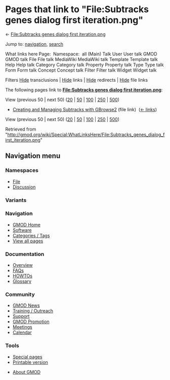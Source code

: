 <div id="mw-page-base" class="noprint">

</div>

<div id="mw-head-base" class="noprint">

</div>

<div id="content" class="mw-body" role="main">

<span id="top"></span>

<div id="mw-js-message" style="display:none;">

</div>



# <span dir="auto">Pages that link to "File:Subtracks genes dialog first iteration.png"</span>

<div id="bodyContent">

<div id="contentSub">

← [File:Subtracks genes dialog first
iteration.png](/wiki/File:Subtracks_genes_dialog_first_iteration.png "File:Subtracks genes dialog first iteration.png")

</div>

<div id="jump-to-nav" class="mw-jump">

Jump to: [navigation](#mw-navigation), [search](#p-search)

</div>

<div id="mw-content-text">

What links here Page:  Namespace:  all (Main) Talk User User talk GMOD
GMOD talk File File talk MediaWiki MediaWiki talk Template Template talk
Help Help talk Category Category talk Property Property talk Type Type
talk Form Form talk Concept Concept talk Filter Filter talk Widget
Widget talk

Filters
[Hide](/mediawiki/index.php?title=Special:WhatLinksHere/File:Subtracks_genes_dialog_first_iteration.png&hidetrans=1 "Special:WhatLinksHere/File:Subtracks genes dialog first iteration.png")
transclusions \|
[Hide](/mediawiki/index.php?title=Special:WhatLinksHere/File:Subtracks_genes_dialog_first_iteration.png&hidelinks=1 "Special:WhatLinksHere/File:Subtracks genes dialog first iteration.png")
links \|
[Hide](/mediawiki/index.php?title=Special:WhatLinksHere/File:Subtracks_genes_dialog_first_iteration.png&hideredirs=1 "Special:WhatLinksHere/File:Subtracks genes dialog first iteration.png")
redirects \|
[Hide](/mediawiki/index.php?title=Special:WhatLinksHere/File:Subtracks_genes_dialog_first_iteration.png&hideimages=1 "Special:WhatLinksHere/File:Subtracks genes dialog first iteration.png")
file links

The following pages link to **[File:Subtracks genes dialog first
iteration.png](/wiki/File:Subtracks_genes_dialog_first_iteration.png "File:Subtracks genes dialog first iteration.png")**:

View (previous 50 \| next 50)
([20](/mediawiki/index.php?title=Special:WhatLinksHere/File:Subtracks_genes_dialog_first_iteration.png&limit=20 "Special:WhatLinksHere/File:Subtracks genes dialog first iteration.png")
\|
[50](/mediawiki/index.php?title=Special:WhatLinksHere/File:Subtracks_genes_dialog_first_iteration.png&limit=50 "Special:WhatLinksHere/File:Subtracks genes dialog first iteration.png")
\|
[100](/mediawiki/index.php?title=Special:WhatLinksHere/File:Subtracks_genes_dialog_first_iteration.png&limit=100 "Special:WhatLinksHere/File:Subtracks genes dialog first iteration.png")
\|
[250](/mediawiki/index.php?title=Special:WhatLinksHere/File:Subtracks_genes_dialog_first_iteration.png&limit=250 "Special:WhatLinksHere/File:Subtracks genes dialog first iteration.png")
\|
[500](/mediawiki/index.php?title=Special:WhatLinksHere/File:Subtracks_genes_dialog_first_iteration.png&limit=500 "Special:WhatLinksHere/File:Subtracks genes dialog first iteration.png"))

- [Creating and Managing Subtracks with
  GBrowse2](/wiki/Creating_and_Managing_Subtracks_with_GBrowse2 "Creating and Managing Subtracks with GBrowse2")
  (file link) ‎ <span class="mw-whatlinkshere-tools">([←
  links](/mediawiki/index.php?title=Special:WhatLinksHere&target=Creating+and+Managing+Subtracks+with+GBrowse2 "Special:WhatLinksHere"))</span>

View (previous 50 \| next 50)
([20](/mediawiki/index.php?title=Special:WhatLinksHere/File:Subtracks_genes_dialog_first_iteration.png&limit=20 "Special:WhatLinksHere/File:Subtracks genes dialog first iteration.png")
\|
[50](/mediawiki/index.php?title=Special:WhatLinksHere/File:Subtracks_genes_dialog_first_iteration.png&limit=50 "Special:WhatLinksHere/File:Subtracks genes dialog first iteration.png")
\|
[100](/mediawiki/index.php?title=Special:WhatLinksHere/File:Subtracks_genes_dialog_first_iteration.png&limit=100 "Special:WhatLinksHere/File:Subtracks genes dialog first iteration.png")
\|
[250](/mediawiki/index.php?title=Special:WhatLinksHere/File:Subtracks_genes_dialog_first_iteration.png&limit=250 "Special:WhatLinksHere/File:Subtracks genes dialog first iteration.png")
\|
[500](/mediawiki/index.php?title=Special:WhatLinksHere/File:Subtracks_genes_dialog_first_iteration.png&limit=500 "Special:WhatLinksHere/File:Subtracks genes dialog first iteration.png"))

</div>

<div class="printfooter">

Retrieved from
"<http://gmod.org/wiki/Special:WhatLinksHere/File:Subtracks_genes_dialog_first_iteration.png>"

</div>

<div id="catlinks" class="catlinks catlinks-allhidden">

</div>

<div class="visualClear">

</div>

</div>

</div>

<div id="mw-navigation">

## Navigation menu

<div id="mw-head">



<div id="left-navigation">

<div id="p-namespaces" class="vectorTabs" role="navigation"
aria-labelledby="p-namespaces-label">

### Namespaces

- <span id="ca-nstab-image"><a href="/wiki/File:Subtracks_genes_dialog_first_iteration.png"
  accesskey="c" title="View the file page [c]">File</a></span>
- <span id="ca-talk"><a
  href="/mediawiki/index.php?title=File_talk:Subtracks_genes_dialog_first_iteration.png&amp;action=edit&amp;redlink=1"
  accesskey="t"
  title="Discussion about the content page [t]">Discussion</a></span>

</div>

<div id="p-variants" class="vectorMenu emptyPortlet" role="navigation"
aria-labelledby="p-variants-label">

### 

### Variants[](#)

<div class="menu">

</div>

</div>

</div>

<div id="right-navigation">





</div>



</div>

</div>

</div>

<div id="mw-panel">

<div id="p-logo" role="banner">

<a href="/wiki/Main_Page"
style="background-image: url(http://gmod.org/images/GMOD-cogs.png);"
title="Visit the main page"></a>

</div>

<div id="p-Navigation" class="portal" role="navigation"
aria-labelledby="p-Navigation-label">

### Navigation

<div class="body">

- <span id="n-GMOD-Home">[GMOD Home](/wiki/Main_Page)</span>
- <span id="n-Software">[Software](/wiki/GMOD_Components)</span>
- <span id="n-Categories-.2F-Tags">[Categories /
  Tags](/wiki/Categories)</span>
- <span id="n-View-all-pages">[View all
  pages](/wiki/Special:AllPages)</span>

</div>

</div>

<div id="p-Documentation" class="portal" role="navigation"
aria-labelledby="p-Documentation-label">

### Documentation

<div class="body">

- <span id="n-Overview">[Overview](/wiki/Overview)</span>
- <span id="n-FAQs">[FAQs](/wiki/Category:FAQ)</span>
- <span id="n-HOWTOs">[HOWTOs](/wiki/Category:HOWTO)</span>
- <span id="n-Glossary">[Glossary](/wiki/Glossary)</span>

</div>

</div>

<div id="p-Community" class="portal" role="navigation"
aria-labelledby="p-Community-label">

### Community

<div class="body">

- <span id="n-GMOD-News">[GMOD News](/wiki/GMOD_News)</span>
- <span id="n-Training-.2F-Outreach">[Training /
  Outreach](/wiki/Training_and_Outreach)</span>
- <span id="n-Support">[Support](/wiki/Support)</span>
- <span id="n-GMOD-Promotion">[GMOD
  Promotion](/wiki/GMOD_Promotion)</span>
- <span id="n-Meetings">[Meetings](/wiki/Meetings)</span>
- <span id="n-Calendar">[Calendar](/wiki/Calendar)</span>

</div>

</div>

<div id="p-tb" class="portal" role="navigation"
aria-labelledby="p-tb-label">

### Tools

<div class="body">

- <span id="t-specialpages"><a href="/wiki/Special:SpecialPages" accesskey="q"
  title="A list of all special pages [q]">Special pages</a></span>
- <span id="t-print"><a
  href="/mediawiki/index.php?title=Special:WhatLinksHere/File:Subtracks_genes_dialog_first_iteration.png&amp;printable=yes"
  rel="alternate" accesskey="p"
  title="Printable version of this page [p]">Printable version</a></span>

</div>

</div>

</div>

</div>

<div id="footer" role="contentinfo">

- <span id="footer-places-about">[About
  GMOD](/wiki/GMOD:About "GMOD:About")</span>

<!-- -->






</div>
